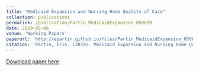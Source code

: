```yaml
---
title: "Medicaid Expansion and Nursing Home Quality of Care"
collection: publications
permalink: /publication/Partin_MedicaidExpansion_050619
date: 2019-05-06
venue: 'Working Papers'
paperurl: 'http://epartin.github.io/files/Partin_MedicaidExpansion_050619.pdf'
citation: 'Partin, Erin. (2019). Medicaid Expansion and Nursing Home Quality of Care, Working Paper.'
--- 
```

[Download paper here](http://epartin.github.io/files/Partin_MedicaidExpansion_050619.pdf)
